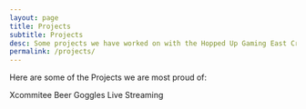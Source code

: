 ```yaml
---
layout: page
title: Projects
subtitle: Projects
desc: Some projects we have worked on with the Hopped Up Gaming East Crew
permalink: /projects/
---
```


Here are some of the Projects we are most proud of:

Xcommitee 
Beer Goggles 
Live Streaming
